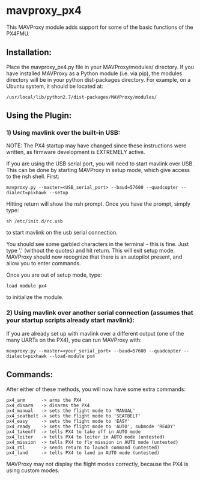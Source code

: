 mavproxy_px4
============

This MAVProxy module adds support for some of the basic functions of the PX4FMU.

Installation:
-------------

Place the mavproxy_px4.py file in your MAVProxy/modules/ directory.
If you have installed MAVProxy as a Python module (i.e. via pip), the modules directory will be in your python dist-packages directory.
For example, on a Ubuntu system, it should be located at:

    /usr/local/lib/python2.7/dist-packages/MAVProxy/modules/

Using the Plugin:
-----------------

### 1) Using mavlink over the built-in USB:

   NOTE: The PX4 startup may have changed since these instructions were written, as firmware development is EXTREMELY active.

   If you are using the USB serial port, you will need to start mavlink over USB.
   This can be done by starting MAVProxy in setup mode, which give access to the nsh shell.
   First:

    mavproxy.py --master=<USB_serial_port> --baud=57600 --quadcopter --dialect=pixhawk --setup

   Hitting return will show the nsh prompt.
   Once you have the prompt, simply type:

    sh /etc/init.d/rc.usb

   to start mavlink on the usb serial connection.

   You should see some garbled characters in the terminal - this is fine.
   Just type '.' (without the quotes) and hit return.  This will exit setup mode.
   MAVProxy should now recognize that there is an autopilot present, and allow you to enter commands.

   Once you are out of setup mode, type:

    load module px4

   to initialize the module.

### 2) Using mavlink over another serial connection (assumes that your startup scripts already start mavlink):

   If you are already set up with mavlink over a different output (one of the many UARTs on the PX4),
   you can run MAVProxy with:

    mavproxy.py --master=<your_serial_port> --baud=57600 --quadcopter --dialect=pixhawk --load-module px4


Commands:
---------

After either of these methods, you will now have some extra commands:

    px4_arm      -> arms the PX4
    px4_disarm   -> disarms the PX4
    px4_manual   -> sets the flight mode to 'MANUAL'
    px4_seatbelt -> sets the flight mode to 'SEATBELT'
    px4_easy     -> sets the flight mode to 'EASY'
    px4_ready    -> sets the flight mode to 'AUTO', submode 'READY'
    px4_takeoff  -> tells PX4 to take off in AUTO mode
    px4_loiter   -> tells PX4 to loiter in AUTO mode (untested)
    px4_mission  -> tells PX4 to fly mission in AUTO mode (untested)
    px4_rtl      -> sends return to launch command (untested)
    px4_land     -> tells PX4 to land in AUTO mode (untested)

MAVProxy may not display the flight modes correctly, because the PX4 is using custom modes.  


  

